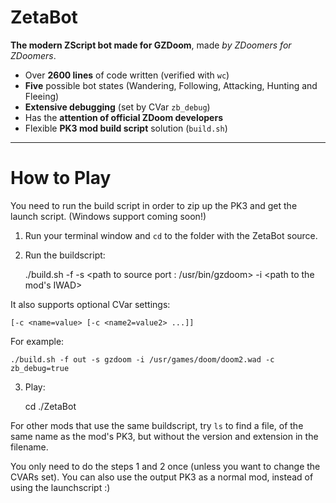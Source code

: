 # ZetaBot
**The modern ZScript bot made for GZDoom**, made *by ZDoomers for ZDoomers*.

* Over **2600 lines** of code written (verified with `wc`)
* **Five** possible bot states (Wandering, Following, Attacking, Hunting and Fleeing)
* **Extensive debugging** (set by CVar `zb_debug`)
* Has the **attention of official ZDoom developers**
* Flexible **PK3 mod build script** solution (`build.sh`)

---

# How to Play

You need to run the build script in order to zip up the PK3 and get the
launch script. (Windows support coming soon!)

1. Run your terminal window and `cd` to the folder with the ZetaBot source.
2. Run the buildscript:

    ./build.sh -f <output folder : build> -s <path to source port : /usr/bin/gzdoom> -i <path to the mod's IWAD>
    
It also supports optional CVar settings:

    [-c <name=value> [-c <name2=value2> ...]]
    
For example:

    ./build.sh -f out -s gzdoom -i /usr/games/doom/doom2.wad -c zb_debug=true
    
3. Play:

    cd <output folder : build>
    ./ZetaBot
    
For other mods that use the same buildscript, try `ls` to find a file,
of the same name as the mod's PK3, but without the version and extension
in the filename.

You only need to do the steps 1 and 2 once (unless you want to change the
CVARs set). You can also use the output PK3 as a normal mod, instead of
using the launchscript :)
